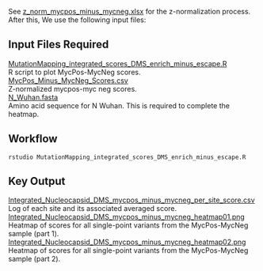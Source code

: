 See [z_norm_mycpos_minus_mycneg.xlsx](https://github.com/Ortlund-Laboratory/SARS-CoV-2-Structure/blob/main/Raw%20Deep%20Mutational%20Scanning%20(DMS)%20Data/Workflow/scores_and_visualization/z_norm_pos_minus_neg/z_norm_mycpos_minus_mycneg.xlsx) for the z-normalization process. After this, We use the following input files:

## Input Files Required

[MutationMapping_integrated_scores_DMS_enrich_minus_escape.R](https://github.com/Ortlund-Laboratory/SARS-CoV-2-Structure/blob/main/Raw%20Deep%20Mutational%20Scanning%20(DMS)%20Data/Workflow/scores_and_visualization/z_norm_pos_minus_neg/MutationMapping_integrated_scores_DMS_enrich_minus_escape.R)<br>
R script to plot MycPos-MycNeg scores.<br>
[MycPos_Minus_MycNeg_Scores.csv](https://github.com/Ortlund-Laboratory/SARS-CoV-2-Structure/blob/main/Raw%20Deep%20Mutational%20Scanning%20(DMS)%20Data/Workflow/scores_and_visualization/z_norm_pos_minus_neg/MycPos_Minus_MycNeg_Scores.csv)<br>
Z-normalized mycpos-myc neg scores.<br>
[N_Wuhan.fasta](https://github.com/Ortlund-Laboratory/SARS-CoV-2-Structure/blob/main/Raw%20Deep%20Mutational%20Scanning%20(DMS)%20Data/Workflow/scores_and_visualization/z_norm_pos_minus_neg/N_Wuhan.fasta)<br>
Amino acid sequence for N Wuhan. This is required to complete the heatmap.

## Workflow

```
rstudio MutationMapping_integrated_scores_DMS_enrich_minus_escape.R
```

## Key Output

[Integrated_Nucleocapsid_DMS_mycpos_minus_mycneg_per_site_score.csv](https://github.com/Ortlund-Laboratory/SARS-CoV-2-Structure/blob/main/Raw%20Deep%20Mutational%20Scanning%20(DMS)%20Data/Workflow/scores_and_visualization/z_norm_pos_minus_neg/Integrated_Nucleocapsid_DMS_mycpos_minus_mycneg_per_site_score.csv)<br>
Log of each site and its associated averaged score.<br>
[Integrated_Nucleocapsid_DMS_mycpos_minus_mycneg_heatmap01.png](https://github.com/Ortlund-Laboratory/SARS-CoV-2-Structure/blob/main/Raw%20Deep%20Mutational%20Scanning%20(DMS)%20Data/Workflow/scores_and_visualization/z_norm_pos_minus_neg/Integrated_Nucleocapsid_DMS_mycpos_minus_mycneg_heatmap01.png)<br>
Heatmap of scores for all single-point variants from the MycPos-MycNeg sample (part 1).<br>
[Integrated_Nucleocapsid_DMS_mycpos_minus_mycneg_heatmap02.png](https://github.com/Ortlund-Laboratory/SARS-CoV-2-Structure/blob/main/Raw%20Deep%20Mutational%20Scanning%20(DMS)%20Data/Workflow/scores_and_visualization/z_norm_pos_minus_neg/Integrated_Nucleocapsid_DMS_mycpos_minus_mycneg_heatmap02.png)<br>
Heatmap of scores for all single-point variants from the MycPos-MycNeg sample (part 2).<br>
